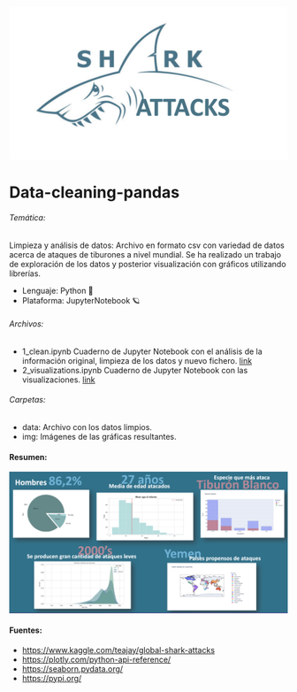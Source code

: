 ![Title](img/title.png)
# Data-cleaning-pandas

###### Temática: 
Limpieza y análisis de datos: Archivo en formato csv con variedad de datos acerca de ataques de tiburones a nivel mundial.
Se ha realizado un trabajo de exploración de los datos y posterior visualización con gráficos utilizando librerías.

 * Lenguaje: Python 🐍
 * Plataforma: JupyterNotebook 🪐

###### Archivos:
  * 1_clean.ipynb 
    Cuaderno de Jupyter Notebook con el análisis de la información original, limpieza de los datos y nuevo fichero.
    [link](https://nbviewer.org/github/Marilyn499/data-cleaning-pandas/blob/main/1_clean.ipynb)
  * 2_visualizations.ipynb 
    Cuaderno de Jupyter Notebook con las visualizaciones.
    [link](https://nbviewer.org/github/Marilyn499/data-cleaning-pandas/blob/main/2_visualizations.ipynb)

###### Carpetas:
  * data: Archivo con los datos limpios.
  * img: Imágenes de las gráficas resultantes.



#### Resumen:
![resumen](img/resumen.png)






#### Fuentes:
 * https://www.kaggle.com/teajay/global-shark-attacks
 * https://plotly.com/python-api-reference/
 * https://seaborn.pydata.org/
 * https://pypi.org/

